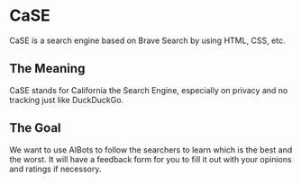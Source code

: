 # CaSE
CaSE is a search engine based on Brave Search by using HTML, CSS, etc.
## The Meaning
CaSE stands for California the Search Engine, especially on privacy and no tracking just like DuckDuckGo.
## The Goal
We want to use AIBots to follow the searchers to learn which is the best and the worst. It will have a feedback form for you to fill it out with your opinions and ratings if necessory.
